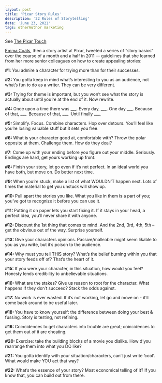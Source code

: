 ```yaml
---
layout: post
title: 'Pixar Story Rules'
description: '22 Rules of Storytelling'
date: 'June 23, 2021'
tags: otherAuthor marketing
---
```


See [The Pixar Touch](https://www.davidaprice.com/pixar-story-rules)

[Emma Coats](https://twitter.com/lawnrocket), then a story artist at Pixar, tweeted a series of “story basics” over the course of a month and a half in 2011 — guidelines that she learned from her more senior colleagues on how to create appealing stories:

**#1**: You admire a character for trying more than for their successes.

**#2:** You gotta keep in mind what’s interesting to you as an audience, not what’s fun to do as a writer. They can be very different.

**#3:** Trying for theme is important, but you won’t see what the story is actually about until you’re at the end of it. Now rewrite.

**#4:** Once upon a time there was ___. Every day, ___. One day ___. Because of that, ___. Because of that, ___. Until finally ___.

**#5:** Simplify. Focus. Combine characters. Hop over detours. You’ll feel like you’re losing valuable stuff but it sets you free.

**#6:** What is your character good at, comfortable with? Throw the polar opposite at them. Challenge them. How do they deal?

**#7:** Come up with your ending before you figure out your middle. Seriously. Endings are hard, get yours working up front.

**#8:** Finish your story, let go even if it’s not perfect. In an ideal world you have both, but move on. Do better next time.

**#9:** When you’re stuck, make a list of what WOULDN’T happen next. Lots of times the material to get you unstuck will show up.

**#10:** Pull apart the stories you like. What you like in them is a part of you; you’ve got to recognize it before you can use it.

**#11:** Putting it on paper lets you start fixing it. If it stays in your head, a perfect idea, you’ll never share it with anyone.

**#12:** Discount the 1st thing that comes to mind. And the 2nd, 3rd, 4th, 5th – get the obvious out of the way. Surprise yourself.

**#13:** Give your characters opinions. Passive/malleable might seem likable to you as you write, but it’s poison to the audience.

**#14:** Why must you tell THIS story? What’s the belief burning within you that your story feeds off of? That’s the heart of it.

**#15:** If you were your character, in this situation, how would you feel? Honesty lends credibility to unbelievable situations.

**#16:** What are the stakes? Give us reason to root for the character. What happens if they don’t succeed? Stack the odds against.

**#17:** No work is ever wasted. If it’s not working, let go and move on - it’ll come back around to be useful later.

**#18:** You have to know yourself: the difference between doing your best & fussing. Story is testing, not refining.

**#19:** Coincidences to get characters into trouble are great; coincidences to get them out of it are cheating.

**#20:** Exercise: take the building blocks of a movie you dislike. How d’you rearrange them into what you DO like?

**#21:** You gotta identify with your situation/characters, can’t just write ‘cool’. What would make YOU act that way?

**#22:** What’s the essence of your story? Most economical telling of it? If you know that, you can build out from there.

